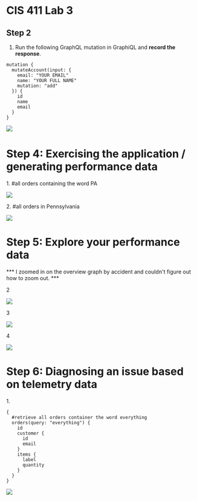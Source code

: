 # CIS 411 Lab 3

## Step 2

1.  Run the following GraphQL mutation in GraphiQL and **record the response**.

```
mutation {
  mutateAccount(input: {
    email: "YOUR EMAIL"
    name: "YOUR FULL NAME"
    mutation: "add"
  }) {
    id
    name
    email
  }
}
```

**![](blob:https://euangoddard.github.io/b15db7d5-dbb4-4ffe-955e-ec4d0afc04cb)** 

Step 4: Exercising the application / generating performance data
================================================================

1\. #all orders containing the word PA

![](blob:https://euangoddard.github.io/13c790ee-83ef-4d0e-870b-b61d9eabd5e5)

2\. #all orders in Pennsylvania

![](blob:https://euangoddard.github.io/54eab81a-da4d-41e2-bb7e-fac639cfd1aa)

Step 5: Explore your performance data
=====================================

*** I zoomed in on the overview graph by accident and couldn't figure out how to zoom out. ***

2

![](blob:https://euangoddard.github.io/d9a8bb3e-063c-4534-8cd0-7a3f437ebbe8)

3

![](blob:https://euangoddard.github.io/19ba4e55-9357-48bc-90a2-928bad724b28)

4

![](blob:https://euangoddard.github.io/6335228a-f317-45b1-bc25-bb72bfe4e776)

Step 6: Diagnosing an issue based on telemetry data
===================================================

1.    
```
{
  #retrieve all orders container the word everything
  orders(query: "everything") {
    id
    customer {
      id
      email
    }
    items {
      label
      quantity
    }
  }
}
```

![](blob:https://euangoddard.github.io/52920b59-a4c6-4cae-bbc7-6b4374b8ec5f)
